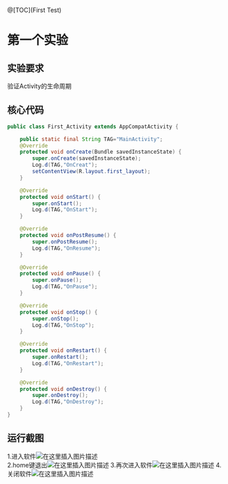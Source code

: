 @[TOC](First Test)

# 第一个实验
## 实验要求
验证Activity的生命周期

## 核心代码
```Java
public class First_Activity extends AppCompatActivity {

    public static final String TAG="MainActivity";
    @Override
    protected void onCreate(Bundle savedInstanceState) {
        super.onCreate(savedInstanceState);
        Log.d(TAG,"OnCreat");
        setContentView(R.layout.first_layout);
    }

    @Override
    protected void onStart() {
        super.onStart();
        Log.d(TAG,"OnStart");
    }

    @Override
    protected void onPostResume() {
        super.onPostResume();
        Log.d(TAG,"OnResume");
    }

    @Override
    protected void onPause() {
        super.onPause();
        Log.d(TAG,"OnPause");
    }

    @Override
    protected void onStop() {
        super.onStop();
        Log.d(TAG,"OnStop");
    }

    @Override
    protected void onRestart() {
        super.onRestart();
        Log.d(TAG,"OnRestart");
    }

    @Override
    protected void onDestroy() {
        super.onDestroy();
        Log.d(TAG,"OnDestroy");
    }
}
```
## 运行截图
1.进入软件![在这里插入图片描述](https://img-blog.csdnimg.cn/20190316213135859.png)<br>
2.home键退出![在这里插入图片描述](https://img-blog.csdnimg.cn/20190316213719164.png)
3.再次进入软件![在这里插入图片描述](https://img-blog.csdnimg.cn/20190316213753581.png)
4.关闭软件![在这里插入图片描述](https://img-blog.csdnimg.cn/20190316213818325.png)
